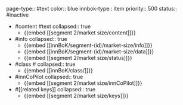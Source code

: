 page-type:: #text
color:: blue
innbok-type:: item
priority:: 500
status:: #inactive

- #content #text
  collapsed:: true
	- {{embed [[segment 2/market size/content]]}}
- #info
  collapsed:: true
	- {{embed [[innBoK/segment-(id)/market-size/info]]}}
	- {{embed [[innBoK/segment-(id)/market-size/data]]}}
	- {{embed [[segment 2/market size/status]]}}
- #class #
  collapsed:: true
	- {{embed [[innBoK/class/]]}}
- #innCoPilot
  collapsed:: true
	- {{embed [[segment 2/market size/innCoPilot]]}}
- #[[related keys]]
  collapsed:: true
	- {{embed [[segment 2/market size/keys]]}}


